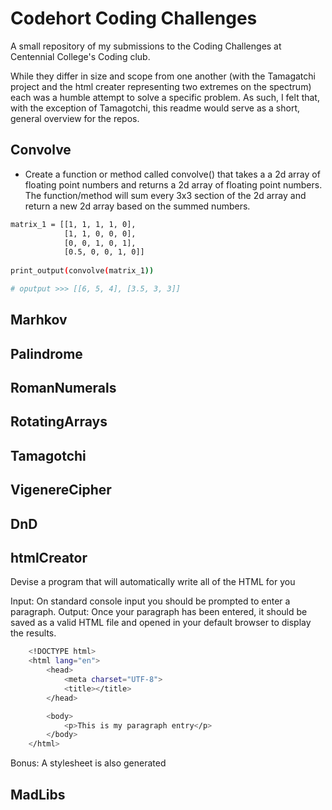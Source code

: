 



# Codehort Coding Challenges

A small repository of my submissions to the Coding Challenges at Centennial College's Coding club.

While they differ in size and scope from one another (with the Tamagatchi project and 
the html creater representing two extremes on the spectrum) each was a humble attempt to solve a specific problem.
As such, I felt that, with the exception of Tamagotchi, this readme would serve as a short, general overview for the repos. 


## Convolve
- Create a function or method called convolve() that takes a a 2d array of floating point numbers and returns a 2d array of floating point numbers. The function/method will sum every 3x3 section of the 2d array and return a new 2d array based on the summed numbers.
```bash
matrix_1 = [[1, 1, 1, 1, 0], 
            [1, 1, 0, 0, 0], 
            [0, 0, 1, 0, 1], 
            [0.5, 0, 0, 1, 0]]
            
print_output(convolve(matrix_1))

# oputput >>> [[6, 5, 4], [3.5, 3, 3]] 
```

## Marhkov


## Palindrome


## RomanNumerals


## RotatingArrays


## Tamagotchi


## VigenereCipher


## DnD


## htmlCreator
Devise a program that will automatically write all of the HTML for you

Input: On standard console input you should be prompted to enter a paragraph.
Output: Once your paragraph has been entered, it should be saved as a valid HTML file and opened in your default browser to display the results.

```bash
    <!DOCTYPE html>
    <html lang="en">
        <head>
            <meta charset="UTF-8">
            <title></title>
        </head>

        <body>
            <p>This is my paragraph entry</p>
        </body>
    </html>
```
Bonus: A stylesheet is also generated

## MadLibs
